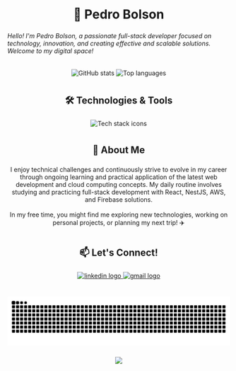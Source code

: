 <h1 align="center">👋 Pedro Bolson</h1>

###

<h6 align="left">Hello! I'm Pedro Bolson, a passionate full-stack developer focused on technology, innovation, and creating effective and scalable solutions. Welcome to my digital space!</h6>

###

<div align="center">
  <!-- GitHub Stats -->
  <img
    src="https://github-readme-stats.vercel.app/api?username=PedroBolson&show_icons=true&include_all_commits=true&count_private=true&theme=dracula&hide_border=false&cache_seconds=7200"
    height="150"
    alt="GitHub stats"
  />
  <!-- Top Languages -->
  <img
    src="https://github-readme-stats.vercel.app/api/top-langs?username=PedroBolson&layout=compact&card_width=320&langs_count=6&theme=dracula&hide_border=false&cache_seconds=7200"
    height="150"
    alt="Top languages"
  />
</div>

###

<h1 align="left"></h1>

###

<h2 align="center">🛠️ Technologies & Tools</h2>

###

<!-- Opção estável: todos os ícones em uma única imagem (não empilha) -->
<div align="center">
  <img
    src="https://skillicons.dev/icons?i=js,ts,react,next,cs,jest,nest,html,tailwind,aws,firebase,docker,npm,postgres,mysql&perline=8"
    height="44"
    alt="Tech stack icons"
  />
</div>

<!-- Se preferir manter devicon individual, use o bloco abaixo e comente o de cima
<div align="center" style="display:flex;flex-wrap:wrap;gap:12px;justify-content:center;">
  <span><img src="https://cdn.jsdelivr.net/gh/devicons/devicon/icons/javascript/javascript-original.svg" height="40" alt="javascript" /></span>
  <span><img src="https://cdn.jsdelivr.net/gh/devicons/devicon/icons/typescript/typescript-original.svg" height="40" alt="typescript" /></span>
  <span><img src="https://cdn.jsdelivr.net/gh/devicons/devicon/icons/react/react-original.svg" height="40" alt="react" /></span>
  <span><img src="https://cdn.jsdelivr.net/gh/devicons/devicon/icons/nextjs/nextjs-original.svg" height="40" alt="nextjs" /></span>
  <span><img src="https://skillicons.dev/icons?i=cs" height="40" alt="csharp" /></span>
  <span><img src="https://cdn.jsdelivr.net/gh/devicons/devicon/icons/jest/jest-plain.svg" height="40" alt="jest" /></span>
  <span><img src="https://cdn.jsdelivr.net/gh/devicons/devicon/icons/nestjs/nestjs-original.svg" height="40" alt="nestjs" /></span>
  <span><img src="https://cdn.jsdelivr.net/gh/devicons/devicon/icons/html5/html5-original.svg" height="40" alt="html5" /></span>
  <span><img src="https://cdn.jsdelivr.net/gh/devicons/devicon/icons/tailwindcss/tailwindcss-original-wordmark.svg" height="40" alt="tailwindcss" /></span>
  <span><img src="https://cdn.jsdelivr.net/gh/devicons/devicon/icons/amazonwebservices/amazonwebservices-line-wordmark.svg" height="40" alt="aws" /></span>
  <span><img src="https://cdn.jsdelivr.net/gh/devicons/devicon/icons/firebase/firebase-plain.svg" height="40" alt="firebase" /></span>
  <span><img src="https://cdn.jsdelivr.net/gh/devicons/devicon/icons/docker/docker-original.svg" height="40" alt="docker" /></span>
  <span><img src="https://cdn.jsdelivr.net/gh/devicons/devicon/icons/npm/npm-original-wordmark.svg" height="40" alt="npm" /></span>
  <span><img src="https://cdn.jsdelivr.net/gh/devicons/devicon/icons/postgresql/postgresql-original.svg" height="40" alt="postgresql" /></span>
  <span><img src="https://cdn.jsdelivr.net/gh/devicons/devicon/icons/mysql/mysql-original.svg" height="40" alt="mysql" /></span>
</div>
-->

###

<h1 align="left"></h1>

###

<h2 align="center">🌟 About Me</h2>

###

<p align="center">
I enjoy technical challenges and continuously strive to evolve in my career through ongoing learning and practical application of the latest web development and cloud computing concepts. My daily routine involves studying and practicing full-stack development with React, NestJS, AWS, and Firebase solutions.<br><br>
In my free time, you might find me exploring new technologies, working on personal projects, or planning my next trip! ✈️
</p>

###

<h1 align="left"></h1>

###

<h2 align="center">📫 Let's Connect!</h2>

###

<div align="center">
  <a href="https://www.linkedin.com/in/pedro-bolson-086a03337/" target="_blank">
    <img src="https://img.shields.io/static/v1?message=LinkedIn&logo=linkedin&label=&color=0077B5&logoColor=white&labelColor=&style=for-the-badge" height="45" alt="linkedin logo"  />
  </a>
  <a href="mailto:pedbolson@gmail.com" target="_blank">
    <img src="https://img.shields.io/static/v1?message=Gmail&logo=gmail&label=&color=D14836&logoColor=white&labelColor=&style=for-the-badge" height="45" alt="gmail logo"  />
  </a>
</div>

###

<h1 align="left"></h1>

###

<!-- Snake Animation -->
<div align="center">
  <img
    src="https://raw.githubusercontent.com/PedroBolson/PedroBolson/output/github-contribution-grid-snake.svg"
    alt="Snake animation"
  />
</div>

###

<div align="center">
  <img src="https://visitor-badge.laobi.icu/badge?page_id=PedroBolson.PedroBolson&"  />
</div>

###
